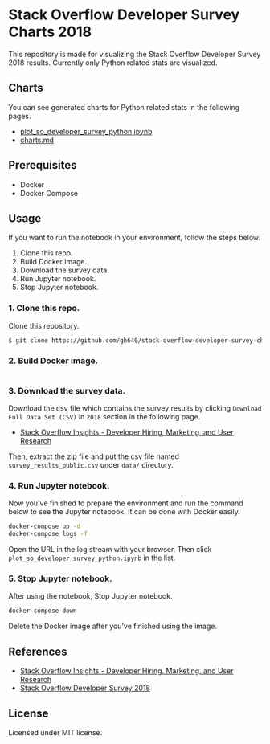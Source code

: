 # Stack Overflow Developer Survey Charts 2018

This repository is made for visualizing the Stack Overflow Developer Survey 2018 results. Currently only Python related stats are visualized.

## Charts

You can see generated charts for Python related stats in the following pages.

- [plot_so_developer_survey_python.ipynb](https://github.com/gh640/stack-overflow-developer-survey-charts-2018/blob/master/plot_so_developer_survey_python.ipynb)
- [charts.md](https://github.com/gh640/stack-overflow-developer-survey-charts-2018/blob/master/charts.md)

## Prerequisites

- Docker
- Docker Compose

## Usage

If you want to run the notebook in your environment, follow the steps below.

1. Clone this repo.
2. Build Docker image.
3. Download the survey data.
4. Run Jupyter notebook.
5. Stop Jupyter notebook.

### 1. Clone this repo.

Clone this repository.

```bash
$ git clone https://github.com/gh640/stack-overflow-developer-survey-charts-2018
```

### 2. Build Docker image.

```bash
```

### 3. Download the survey data.

Download the csv file which contains the survey results by clicking `Download Full Data Set (CSV)` in `2018` section in the following page.

- [Stack Overflow Insights - Developer Hiring, Marketing, and User Research](https://insights.stackoverflow.com/survey)

Then, extract the zip file and put the csv file named `survey_results_public.csv` under `data/` directory.

### 4. Run Jupyter notebook.

Now you've finished to prepare the environment and run the command below to see the Jupyter notebook. It can be done with Docker easily.

```bash
docker-compose up -d
docker-compose logs -f
```

Open the URL in the log stream with your browser. Then click `plot_so_developer_survey_python.ipynb` in the list.

### 5. Stop Jupyter notebook.

After using the notebook, Stop Jupyter notebook.

```bash
docker-compose down
```

Delete the Docker image after you've finished using the image.

## References

- [Stack Overflow Insights - Developer Hiring, Marketing, and User Research](https://insights.stackoverflow.com/survey)
- [Stack Overflow Developer Survey 2018](https://insights.stackoverflow.com/survey/2018)

## License

Licensed under MIT license.
